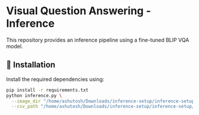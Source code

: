 # Visual Question Answering - Inference

This repository provides an inference pipeline using a fine-tuned BLIP VQA model.

## 🔧 Installation

Install the required dependencies using:

```bash
pip install -r requirements.txt
python inference.py \
  --image_dir "/home/ashutosh/Downloads/inference-setup/inference-setup/data" \
  --csv_path "/home/ashutosh/Downloads/inference-setup/inference-setup/data/metadata.csv"
